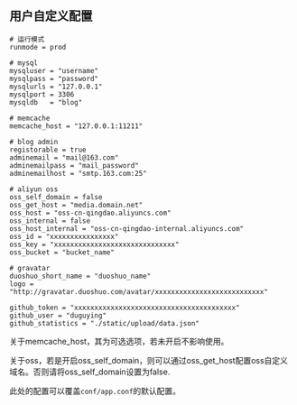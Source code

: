 ## 用户自定义配置

```
# 运行模式
runmode = prod

# mysql
mysqluser = "username"
mysqlpass = "password"
mysqlurls = "127.0.0.1"
mysqlport = 3306
mysqldb   = "blog"

# memcache
memcache_host = "127.0.0.1:11211"

# blog admin
registorable = true
adminemail = "mail@163.com"
adminemailpass = "mail_password"
adminemailhost = "smtp.163.com:25"

# aliyun oss
oss_self_domain = false
oss_get_host = "media.domain.net"
oss_host = "oss-cn-qingdao.aliyuncs.com"
oss_internal = false
oss_host_internal = "oss-cn-qingdao-internal.aliyuncs.com"
oss_id = "xxxxxxxxxxxxxxxx"
oss_key = "xxxxxxxxxxxxxxxxxxxxxxxxxxxxxx"
oss_bucket = "bucket_name"

# gravatar
duoshuo_short_name = "duoshuo_name"
logo = "http://gravatar.duoshuo.com/avatar/xxxxxxxxxxxxxxxxxxxxxxxxxxx"

github_token = "xxxxxxxxxxxxxxxxxxxxxxxxxxxxxxxxxxxxxxxx"
github_user = "duguying"
github_statistics = "./static/upload/data.json"
```

关于memcache_host，其为可选选项，若未开启不影响使用。

关于oss，若是开启oss_self_domain，则可以通过oss_get_host配置oss自定义域名。否则请将oss_self_domain设置为false.

此处的配置可以覆盖`conf/app.conf`的默认配置。
